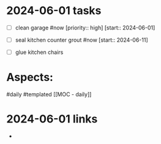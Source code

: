 
# 2024-06-01 tasks

- [ ] clean garage #now  [priority:: high]  [start:: 2024-06-01]
- [ ] seal kitchen counter grout #now  [start:: 2024-06-11]
- [ ] glue kitchen chairs


# Aspects:
#daily #templated
[[MOC - daily]]

# 2024-06-01 links
- 


